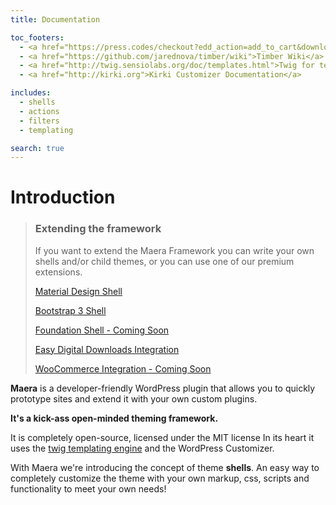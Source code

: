 ```yaml
---
title: Documentation

toc_footers:
  - <a href="https://press.codes/checkout?edd_action=add_to_cart&download_id=657809">Get the theme</a>
  - <a href="https://github.com/jarednova/timber/wiki">Timber Wiki</a>
  - <a href="http://twig.sensiolabs.org/doc/templates.html">Twig for template designers</a>
  - <a href="http://kirki.org">Kirki Customizer Documentation</a>

includes:
  - shells
  - actions
  - filters
  - templating

search: true
---
```


# Introduction

> ### Extending the framework
> If you want to extend the Maera Framework you can write your own shells and/or child themes, or you can use one of our premium extensions.
>
> [Material Design Shell](https://press.codes/downloads/maera-material-design-shell/)
>
> [Bootstrap 3 Shell](https://press.codes/downloads/maera-bootstrap-shell/)
>
> [Foundation Shell - Coming Soon](https://press.codes/downloads/maera-foundation-shell/)
>
> [Easy Digital Downloads Integration](https://press.codes/downloads/maera-edd/)
>
> [WooCommerce Integration - Coming Soon](https://press.codes/downloads/maera-woocommerce/)

**Maera** is a developer-friendly WordPress plugin that allows you to quickly prototype sites and extend it with your own custom plugins.

**It's a kick-ass open-minded theming framework.**

It is completely open-source, licensed under the MIT license
In its heart it uses the [twig templating engine](http://twig.sensiolabs.org/) and the WordPress Customizer.

With Maera we're introducing the concept of theme **shells**.  An easy way to completely customize the theme with your own markup, css, scripts and functionality to meet your own needs!
